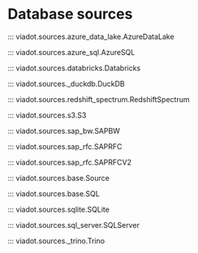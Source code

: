 # Database sources

::: viadot.sources.azure_data_lake.AzureDataLake

::: viadot.sources.azure_sql.AzureSQL

::: viadot.sources.databricks.Databricks

::: viadot.sources._duckdb.DuckDB

::: viadot.sources.redshift_spectrum.RedshiftSpectrum

::: viadot.sources.s3.S3

::: viadot.sources.sap_bw.SAPBW

::: viadot.sources.sap_rfc.SAPRFC

::: viadot.sources.sap_rfc.SAPRFCV2

::: viadot.sources.base.Source

::: viadot.sources.base.SQL

::: viadot.sources.sqlite.SQLite

::: viadot.sources.sql_server.SQLServer

::: viadot.sources._trino.Trino

